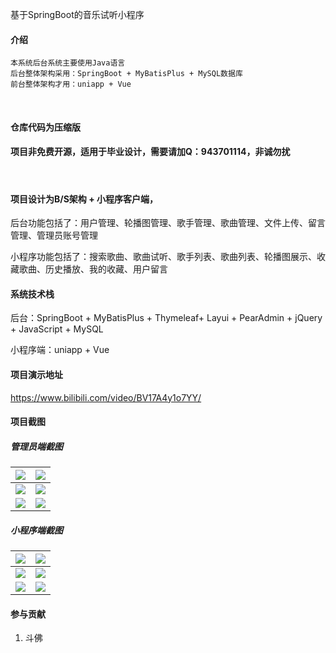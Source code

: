 基于SpringBoot的音乐试听小程序

#### 介绍
```
本系统后台系统主要使用Java语言
后台整体架构采用：SpringBoot + MyBatisPlus + MySQL数据库
前台整体架构才用：uniapp + Vue
```

<br/>

#### 仓库代码为压缩版

#### 项目非免费开源，适用于毕业设计，需要请加Q：943701114，非诚勿扰

<br/>

#### 项目设计为B/S架构 + 小程序客户端，

后台功能包括了：用户管理、轮播图管理、歌手管理、歌曲管理、文件上传、留言管理、管理员账号管理

小程序功能包括了：搜索歌曲、歌曲试听、歌手列表、歌曲列表、轮播图展示、收藏歌曲、历史播放、我的收藏、用户留言



#### 系统技术栈

后台：SpringBoot + MyBatisPlus + Thymeleaf+ Layui + PearAdmin + jQuery + JavaScript +  MySQL 

小程序端：uniapp + Vue



#### 项目演示地址

https://www.bilibili.com/video/BV17A4y1o7YY/



#### 项目截图

##### 管理员端截图

| ![](https://s1.ax1x.com/2023/01/05/pSkgXh4.png) | ![](https://s1.ax1x.com/2023/01/05/pSkgv9J.png) |
| ----------------------------------------------- | ----------------------------------------------- |
| ![](https://s1.ax1x.com/2023/01/05/pSkgzcR.png) | ![](https://s1.ax1x.com/2023/01/05/pSkgx39.png) |
| ![](https://s1.ax1x.com/2023/01/05/pSkgONF.png) | ![](https://s1.ax1x.com/2023/01/05/pSk2Sj1.png) |



##### 小程序端截图

| ![](https://s1.ax1x.com/2023/01/05/pSk2CB6.png) | ![](https://s1.ax1x.com/2023/01/05/pSk29nx.png) |
| ----------------------------------------------- | ----------------------------------------------- |
| ![](https://s1.ax1x.com/2023/01/05/pSk2FAO.png) | ![](https://s1.ax1x.com/2023/01/05/pSk2PHK.png) |
| ![](https://s1.ax1x.com/2023/01/05/pSk2kND.png) | ![](https://s1.ax1x.com/2023/01/05/pSk2A4e.png) |



#### 参与贡献

1.  斗佛